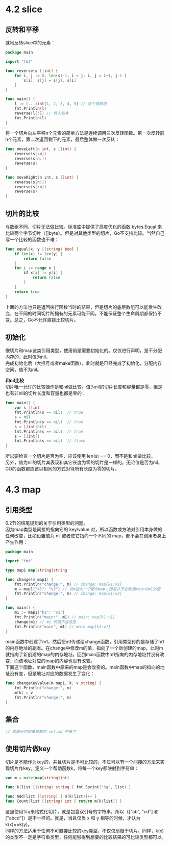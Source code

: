 # 4.2 slice

## 反转和平移
就地反转slice中的元素：
```go
package main

import "fmt"

func reverse(s []int) {
	for i, j := 0, len(s)-1; i < j; i, j = i+1, j-1 {
		s[i], s[j] = s[j], s[i]
	}
}

func main() {
	l := [...]int{1, 2, 3, 4, 5} // 这个是数组
	fmt.Println(l)
	reverse(l[:]) // 传入切片
	fmt.Println(l)
}
```

将一个切片向左平移n个元素的简单方法是连续调用三次反转函数。第一次反转前n个元素，第二次返回剩下的元素，最后整体做一次反转：
```go
func moveLeft(n int, s []int) {
	reverse(s[:n])
	reverse(s[n:])
	reverse(s)
}

func moveRight(n int, s []int) {
	reverse(s[n:])
	reverse(s[:n])
	reverse(s)
}
```

## 切片的比较
与数组不同，切片无法做比较。标准库中提供了高度优化的函数 bytes.Equal 来比较两个字节切片（[]byte）。但是对其他类型的切片，Go不支持比较。当然自己写一个比较的函数也不难：
```go
func equal(x, y []string) bool {
	if len(x) != len(y) {
		return false
	}
	for i := range x {
		if x[i] != y[i] {
			return false
		}
	}
	return true
}
```
上面的方法也只是返回执行函数当时的结果，但是切片的底层数组可以能发生改变，在不同的时间切片所拥有的元素可能不同，不能保证整个生命周期都保持不变。总之，Go不允许直接比较切片。  

## 初始化
像切片和map这类引用类型，使用前是需要初始化的。仅仅进行声明，是不分配内存的，此时值为nil。  
完成初始化后（大括号或者make函数），此时就是已经完成了初始化，分配内存空间，值不为nil。  

**和nil比较**  
切片唯一允许的比较操作是和nil做比较。值为nil的切片长度和容量都是零，但是也有非nil的切片长度和容量也都是零的：
```go
func main() {
	var s []int
	fmt.Println(s == nil)  // true
	s = nil
	fmt.Println(s == nil)  // true
	s = []int(nil)
	fmt.Println(s == nil)  // true
	s = []int{}
	fmt.Println(s == nil)  // flase
}
```
所以要检查一个切片是否为空，应该使用 len(s) == 0，而不是和nil做比较。  
另外，值为nil的切片其表现和其它长度为零的切片是一样的。无论值是否为nil，GO的函数都应该以相同的方式对待所有长度为零的切片。  


# 4.3 map

## 引用类型
6.2节的结尾提到的关于引用类型的问题。  
因为map类型是间接的指向它的 key/value 对，所以函数或方法对引用本身做的任何改变，比如设置值为 nil 或者使它指向一个不同的 map，都不会在调用者身上产生作用：
```go
package main

import "fmt"

type map1 map[string]string

func change(m map1) {
	fmt.Println("change:", m) // change: map[k1:v1]
	m = map1{"k1": "v2"} // 将m指向一个新的map，但是并不会改变main中m1的值
	fmt.Println("change:", m) // change: map[k1:v2]
}

func main() {
	m1 := map1{"k1": "v1"}
	fmt.Println("main:", m1) // main: map[k1:v1]
	change(m1) // m1 的值不会改变
	fmt.Println("main", m1) // main map[k1:v1]
}
```
main函数中创建了m1，然后把m1传递给change函数，引用类型传的是存储了m1的内存地址的副本。在change中修改m的值，指向了一个新创建的map，此时m就指向了新创建的map的内存地址。回到main函数中m1指向的内存地址并没有改变，而该地址对应的map的内容也没有改变。  
下面这个函数，main函数中原来的map是会改变的。main函数中map的指向的地址没有变，但是地址对应的数据发生了变化：
```go
func changeKeyValue(m map1, k, v string) {
	fmt.Println("change:", m)
	m[k] = v
	fmt.Println("change:", m)
}
```

## 集合
```go
// 这部分内容单独放到 set.md 中去了
```

## 使用切片做key
切片是不能作为key的，并且切片是不可比较的，不过可以有一个间接的方法来实现切片作key。定义一个帮助函数k，将每一个key都映射到字符串：
```go
var m = make(map[string]int)

func k(list []string) string { fmt.Sprint("%q", list) }

func Add(list []string) { m[k(list)]++ }
func Count(list []string) int { return m[k(list)] }
```
这里使用%q来格式化切片，就是包含双引号的字符串，所以（\["ab", "cd"\] 和 \["abcd"\]）是不一样的。就是，当且仅当 x 和 y 相等的时候，才认为 k(x)==k(y)。  
同样的方法适用于任何不可直接比较的key类型，不仅仅局限于切片。同样，k(x) 的类型不一定是字符串类型，任何能够得到想要的比较结果的可比较类型都可以。  

